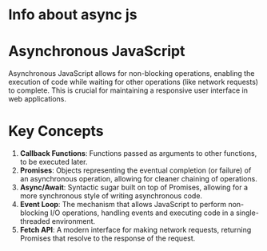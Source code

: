 # Info about async js

# Asynchronous JavaScript
Asynchronous JavaScript allows for non-blocking operations, enabling the execution of code while waiting for other operations (like network requests) to complete. This is crucial for maintaining a responsive user interface in web applications.

# Key Concepts
1. **Callback Functions**: Functions passed as arguments to other functions, to be executed later.
2. **Promises**: Objects representing the eventual completion (or failure) of an asynchronous operation, allowing for cleaner chaining of operations.
3. **Async/Await**: Syntactic sugar built on top of Promises, allowing for a more synchronous style of writing asynchronous code.
4. **Event Loop**: The mechanism that allows JavaScript to perform non-blocking I/O operations, handling events and executing code in a single-threaded environment.
5. **Fetch API**: A modern interface for making network requests, returning Promises that resolve to the response of the request.